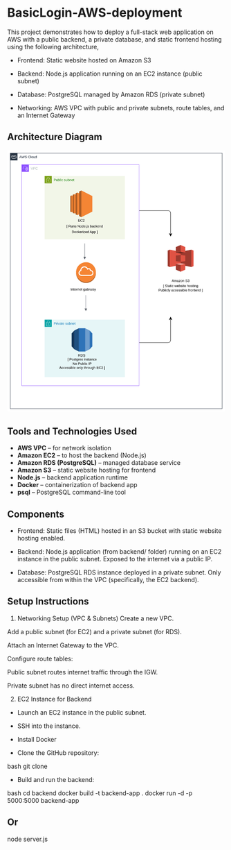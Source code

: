 # BasicLogin-AWS-deployment

This project demonstrates how to deploy a full-stack web application on AWS with a public backend, a private database, and static frontend hosting using the following architecture,

- Frontend: Static website hosted on Amazon S3

- Backend: Node.js application running on an EC2 instance (public subnet)

- Database: PostgreSQL managed by Amazon RDS (private subnet)

- Networking: AWS VPC with public and private subnets, route tables, and an Internet Gateway


## Architecture Diagram

![Architecture Diagram](Docs/Architecture.png)


## Tools and Technologies Used

- **AWS VPC** – for network isolation
- **Amazon EC2** – to host the backend (Node.js)
- **Amazon RDS (PostgreSQL)** – managed database service
- **Amazon S3** – static website hosting for frontend
- **Node.js** – backend application runtime
- **Docker** – containerization of backend app
- **psql** – PostgreSQL command-line tool


## Components
- Frontend:
Static files (HTML) hosted in an S3 bucket with static website hosting enabled.

- Backend:
Node.js application (from backend/ folder) running on an EC2 instance in the public subnet. Exposed to the internet via a public IP.

- Database:
PostgreSQL RDS instance deployed in a private subnet. Only accessible from within the VPC (specifically, the EC2 backend).


## Setup Instructions
1. Networking Setup (VPC & Subnets)
Create a new VPC.

Add a public subnet (for EC2) and a private subnet (for RDS).

Attach an Internet Gateway to the VPC.

Configure route tables:

Public subnet routes internet traffic through the IGW.

Private subnet has no direct internet access.


2. EC2 Instance for Backend
- Launch an EC2 instance in the public subnet.

- SSH into the instance.

- Install Docker

- Clone the GitHub repository:
  
bash
git clone <this-repo-url>

- Build and run the backend:
  
bash
cd backend
docker build -t backend-app .
docker run -d -p 5000:5000 backend-app
## Or
node server.js



